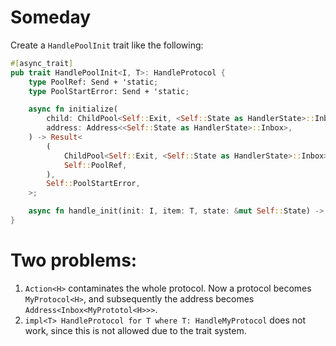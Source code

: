 


# Someday
Create a `HandlePoolInit` trait like the following:
```rust
#[async_trait]
pub trait HandlePoolInit<I, T>: HandleProtocol {
    type PoolRef: Send + 'static;
    type PoolStartError: Send + 'static;

    async fn initialize(
        child: ChildPool<Self::Exit, <Self::State as HandlerState>::Inbox>,
        address: Address<<Self::State as HandlerState>::Inbox>,
    ) -> Result<
        (
            ChildPool<Self::Exit, <Self::State as HandlerState>::Inbox>,
            Self::PoolRef,
        ),
        Self::PoolStartError,
    >;

    async fn handle_init(init: I, item: T, state: &mut Self::State) -> Result<Self, Self::Exit>;
}
```

# Two problems:
1. `Action<H>` contaminates the whole protocol. Now a protocol becomes `MyProtocol<H>`, and subsequently the address becomes `Address<Inbox<MyPrototol<H>>>`.
2. `impl<T> HandleProtocol for T where T: HandleMyProtocol` does not work, since this is not allowed due to the trait system.
